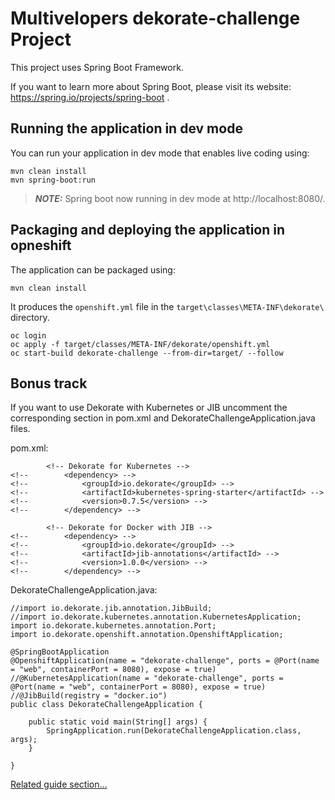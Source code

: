 # Multivelopers dekorate-challenge Project

This project uses Spring Boot Framework.

If you want to learn more about Spring Boot, please visit its website: https://spring.io/projects/spring-boot .

## Running the application in dev mode

You can run your application in dev mode that enables live coding using:
```shell script
mvn clean install
mvn spring-boot:run
```

> **_NOTE:_**  Spring boot now running in dev mode at http://localhost:8080/.

## Packaging and deploying the application in opneshift

The application can be packaged using:
```shell script
mvn clean install
```
It produces the `openshift.yml` file in the `target\classes\META-INF\dekorate\` directory.

```shell script
oc login
oc apply -f target/classes/META-INF/dekorate/openshift.yml
oc start-build dekorate-challenge --from-dir=target/ --follow
```

## Bonus track

If you want to use Dekorate with Kubernetes or JIB uncomment the corresponding section in pom.xml and DekorateChallengeApplication.java files.

pom.xml:
```shell script
		<!-- Dekorate for Kubernetes -->
<!-- 		<dependency> -->
<!-- 			<groupId>io.dekorate</groupId> -->
<!-- 			<artifactId>kubernetes-spring-starter</artifactId> -->
<!-- 			<version>0.7.5</version> -->
<!-- 		</dependency> -->

		<!-- Dekorate for Docker with JIB -->
<!-- 		<dependency> -->
<!-- 			<groupId>io.dekorate</groupId> -->
<!-- 			<artifactId>jib-annotations</artifactId> -->
<!-- 			<version>1.0.0</version> -->
<!-- 		</dependency> -->
```



DekorateChallengeApplication.java:
```shell script
//import io.dekorate.jib.annotation.JibBuild;
//import io.dekorate.kubernetes.annotation.KubernetesApplication;
import io.dekorate.kubernetes.annotation.Port;
import io.dekorate.openshift.annotation.OpenshiftApplication;

@SpringBootApplication
@OpenshiftApplication(name = "dekorate-challenge", ports = @Port(name = "web", containerPort = 8080), expose = true)
//@KubernetesApplication(name = "dekorate-challenge", ports = @Port(name = "web", containerPort = 8080), expose = true)
//@JibBuild(registry = "docker.io")
public class DekorateChallengeApplication {

	public static void main(String[] args) {
		SpringApplication.run(DekorateChallengeApplication.class, args);
	}

}
```


[Related guide section...](https://github.com/Red-Hat-Developer-Games/dekorate-challenge)



